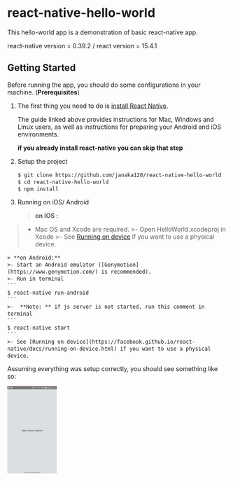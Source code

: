react-native-hello-world
===================

This hello-world app is a demonstration of basic react-native app.

react-native version = 0.39.2 /
react version = 15.4.1

Getting Started
-------------


Before running the app, you should do some configurations in your machine. (**Prerequisites**)

 1. The first thing you need to do is [install React Native](https://facebook.github.io/react-native/releases/next/docs/getting-started.html#content).

	The guide linked above provides instructions for Mac, Windows and Linux users, as well as instructions for preparing your Android and iOS environments.

	**if you already install react-native you can skip that step**

 2. Setup the project
	```
    $ git clone https://github.com/janaka120/react-native-hello-world
    $ cd react-native-hello-world
    $ npm install
	```

 3. Running on iOS/ Android 

	> **on IOS :**
  >- Mac OS and Xcode are required. 
	>- Open HelloWorld.xcodeproj in Xcode
	>- See [Running on device](https://facebook.github.io/react-native/docs/running-on-device.html) if you want to use a physical device.
	
	> **on Android:**
	>- Start an Android emulator ([Genymotion](https://www.genymotion.com/) is recommended).
	>- Run in terminal
	```
	$ react-native run-android
	```
	>-  **Note: ** if js server is not started, run this comment in terminal
	```
	$ react-native start
	```	 
	>- See [Running on device](https://facebook.github.io/react-native/docs/running-on-device.html) if you want to use a physical device.


Assuming everything was setup correctly, you should see something like so:

![enter image description here](https://github.com/janaka120/react-native-hello-world/blob/master/sample_image/Screenshot_hello_world.png)

